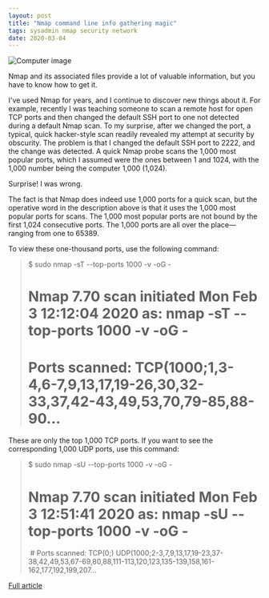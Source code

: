```yaml
---
layout: post
title: "Nmap command line info gathering magic"
tags: sysadmin nmap security network
date: 2020-03-04
---
```


![Computer image](https://www.redhat.com/sysadmin/sites/default/files/styles/full/public/2020-02/business-computer-connection-contemporary-450035%20Cropped.jpg?itok=8ANNA9Hc)

Nmap and its associated files provide a lot of valuable information, but you have to know how to get it.

I've used Nmap for years, and I continue to discover new things about it. For example, recently I was teaching someone to scan a remote host for open TCP ports and then changed the default SSH port to one not detected during a default Nmap scan. To my surprise, after we changed the port, a typical, quick hacker-style scan readily revealed my attempt at security by obscurity. The problem is that I changed the default SSH port to 2222, and the change was detected. A quick Nmap probe scans the 1,000 most popular ports, which I assumed were the ones between 1 and 1024, with the 1,000 number being the computer 1,000 (1,024).

Surprise! I was wrong.

The fact is that Nmap does indeed use 1,000 ports for a quick scan, but the operative word in the description above is that it uses the 1,000 most popular ports for scans. The 1,000 most popular ports are not bound by the first 1,024 consecutive ports. The 1,000 ports are all over the place—ranging from one to 65389.

To view these one-thousand ports, use the following command:

> $ sudo nmap -sT --top-ports 1000 -v -oG -
>
> # Nmap 7.70 scan initiated Mon Feb  3 12:12:04 2020 as: nmap -sT --top-ports 1000 -v -oG -
> # Ports scanned: TCP(1000;1,3-4,6-7,9,13,17,19-26,30,32-33,37,42-43,49,53,70,79-85,88-90...

These are only the top 1,000 TCP ports. If you want to see the corresponding 1,000 UDP ports, use this command:

> $ sudo nmap -sU --top-ports 1000 -v -oG -
>
> # Nmap 7.70 scan initiated Mon Feb  3 12:51:41 2020 as: nmap -sU --top-ports 1000 -v -oG -
> # Ports scanned: TCP(0;) UDP(1000;2-3,7,9,13,17,19-23,37-38,42,49,53,67-69,80,88,111-113,120,123,135-139,158,161-162,177,192,199,207...

[Full article](https://www.redhat.com/sysadmin/nmap-info)
